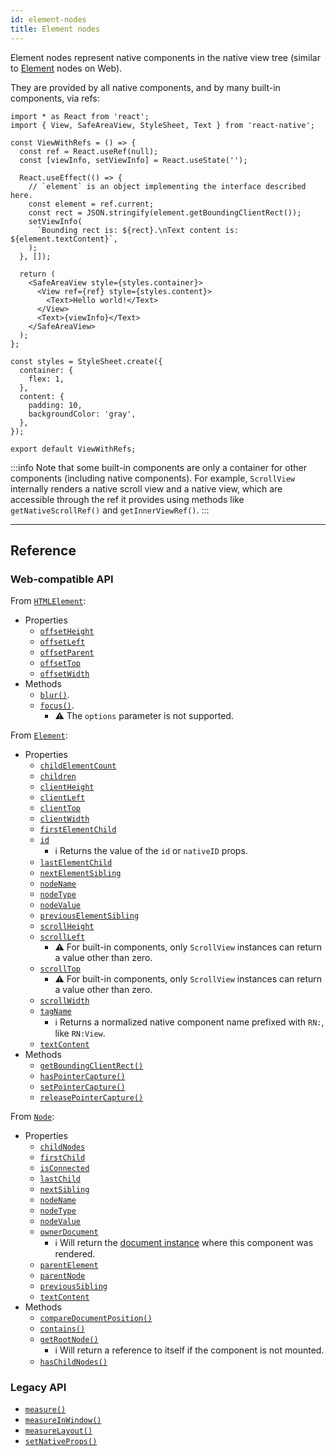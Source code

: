 ```yaml
---
id: element-nodes
title: Element nodes
---
```


Element nodes represent native components in the native view tree (similar to [Element](https://developer.mozilla.org/en-US/docs/Web/API/Element) nodes on Web).

They are provided by all native components, and by many built-in components, via refs:

```SnackPlayer ext=js&name=Element%20instances%20example
import * as React from 'react';
import { View, SafeAreaView, StyleSheet, Text } from 'react-native';

const ViewWithRefs = () => {
  const ref = React.useRef(null);
  const [viewInfo, setViewInfo] = React.useState('');

  React.useEffect(() => {
    // `element` is an object implementing the interface described here.
    const element = ref.current;
    const rect = JSON.stringify(element.getBoundingClientRect());
    setViewInfo(
      `Bounding rect is: ${rect}.\nText content is: ${element.textContent}`,
    );
  }, []);

  return (
    <SafeAreaView style={styles.container}>
      <View ref={ref} style={styles.content}>
        <Text>Hello world!</Text>
      </View>
      <Text>{viewInfo}</Text>
    </SafeAreaView>
  );
};

const styles = StyleSheet.create({
  container: {
    flex: 1,
  },
  content: {
    padding: 10,
    backgroundColor: 'gray',
  },
});

export default ViewWithRefs;
```

:::info
Note that some built-in components are only a container for other components (including native components). For example, `ScrollView` internally renders a native scroll view and a native view, which are accessible through the ref it provides using methods like `getNativeScrollRef()` and `getInnerViewRef()`.
:::

---

## Reference

### Web-compatible API

From [`HTMLElement`](https://developer.mozilla.org/en-US/docs/Web/API/HTMLElement):

- Properties
  - [`offsetHeight`](https://developer.mozilla.org/en-US/docs/Web/API/HTMLElement/offsetHeight)
  - [`offsetLeft`](https://developer.mozilla.org/en-US/docs/Web/API/HTMLElement/offsetLeft)
  - [`offsetParent`](https://developer.mozilla.org/en-US/docs/Web/API/HTMLElement/offsetParent)
  - [`offsetTop`](https://developer.mozilla.org/en-US/docs/Web/API/HTMLElement/offsetTop)
  - [`offsetWidth`](https://developer.mozilla.org/en-US/docs/Web/API/HTMLElement/offsetWidth)
- Methods
  - [`blur()`](https://developer.mozilla.org/en-US/docs/Web/API/HTMLElement/blur).
  - [`focus()`](https://developer.mozilla.org/en-US/docs/Web/API/HTMLElement/focus).
    - ⚠️ The `options` parameter is not supported.

From [`Element`](https://developer.mozilla.org/en-US/docs/Web/API/Element):

- Properties
  - [`childElementCount`](https://developer.mozilla.org/en-US/docs/Web/API/Element/childElementCount)
  - [`children`](https://developer.mozilla.org/en-US/docs/Web/API/Element/children)
  - [`clientHeight`](https://developer.mozilla.org/en-US/docs/Web/API/Element/clientHeight)
  - [`clientLeft`](https://developer.mozilla.org/en-US/docs/Web/API/Element/clientLeft)
  - [`clientTop`](https://developer.mozilla.org/en-US/docs/Web/API/Element/clientTop)
  - [`clientWidth`](https://developer.mozilla.org/en-US/docs/Web/API/Element/clientWidth)
  - [`firstElementChild`](https://developer.mozilla.org/en-US/docs/Web/API/Element/firstElementChild)
  - [`id`](https://developer.mozilla.org/en-US/docs/Web/API/Element/id)
    - ℹ️ Returns the value of the `id` or `nativeID` props.
  - [`lastElementChild`](https://developer.mozilla.org/en-US/docs/Web/API/Element/lastElementChild)
  - [`nextElementSibling`](https://developer.mozilla.org/en-US/docs/Web/API/Element/nextElementSibling)
  - [`nodeName`](https://developer.mozilla.org/en-US/docs/Web/API/Element/nodeName)
  - [`nodeType`](https://developer.mozilla.org/en-US/docs/Web/API/Element/nodeType)
  - [`nodeValue`](https://developer.mozilla.org/en-US/docs/Web/API/Element/nodeValue)
  - [`previousElementSibling`](https://developer.mozilla.org/en-US/docs/Web/API/Element/previousElementSibling)
  - [`scrollHeight`](https://developer.mozilla.org/en-US/docs/Web/API/Element/scrollHeight)
  - [`scrollLeft`](https://developer.mozilla.org/en-US/docs/Web/API/Element/scrollLeft)
    - ⚠️ For built-in components, only `ScrollView` instances can return a value other than zero.
  - [`scrollTop`](https://developer.mozilla.org/en-US/docs/Web/API/Element/scrollTop)
    - ⚠️ For built-in components, only `ScrollView` instances can return a value other than zero.
  - [`scrollWidth`](https://developer.mozilla.org/en-US/docs/Web/API/Element/scrollWidth)
  - [`tagName`](https://developer.mozilla.org/en-US/docs/Web/API/Element/tagName)
    - ℹ️ Returns a normalized native component name prefixed with `RN:`, like `RN:View`.
  - [`textContent`](https://developer.mozilla.org/en-US/docs/Web/API/Element/textContent)
- Methods
  - [`getBoundingClientRect()`](https://developer.mozilla.org/en-US/docs/Web/API/Element/getBoundingClientRect)
  - [`hasPointerCapture()`](https://developer.mozilla.org/en-US/docs/Web/API/Element/hasPointerCapture)
  - [`setPointerCapture()`](https://developer.mozilla.org/en-US/docs/Web/API/Element/setPointerCapture)
  - [`releasePointerCapture()`](https://developer.mozilla.org/en-US/docs/Web/API/Element/releasePointerCapture)

From [`Node`](https://developer.mozilla.org/en-US/docs/Web/API/Node):

- Properties
  - [`childNodes`](https://developer.mozilla.org/en-US/docs/Web/API/Node/childNodes)
  - [`firstChild`](https://developer.mozilla.org/en-US/docs/Web/API/Node/firstChild)
  - [`isConnected`](https://developer.mozilla.org/en-US/docs/Web/API/Node/isConnected)
  - [`lastChild`](https://developer.mozilla.org/en-US/docs/Web/API/Node/lastChild)
  - [`nextSibling`](https://developer.mozilla.org/en-US/docs/Web/API/Node/nextSibling)
  - [`nodeName`](https://developer.mozilla.org/en-US/docs/Web/API/Node/nodeName)
  - [`nodeType`](https://developer.mozilla.org/en-US/docs/Web/API/Node/nodeType)
  - [`nodeValue`](https://developer.mozilla.org/en-US/docs/Web/API/Node/nodeValue)
  - [`ownerDocument`](https://developer.mozilla.org/en-US/docs/Web/API/Node/ownerDocument)
    - ℹ️ Will return the [document instance](/docs/next/document-instances) where this component was rendered.
  - [`parentElement`](https://developer.mozilla.org/en-US/docs/Web/API/Node/parentElement)
  - [`parentNode`](https://developer.mozilla.org/en-US/docs/Web/API/Node/parentNode)
  - [`previousSibling`](https://developer.mozilla.org/en-US/docs/Web/API/Node/previousSibling)
  - [`textContent`](https://developer.mozilla.org/en-US/docs/Web/API/Node/textContent)
- Methods
  - [`compareDocumentPosition()`](https://developer.mozilla.org/en-US/docs/Web/API/Node/compareDocumentPosition)
  - [`contains()`](https://developer.mozilla.org/en-US/docs/Web/API/Node/contains)
  - [`getRootNode()`](https://developer.mozilla.org/en-US/docs/Web/API/Node/getRootNode)
    - ℹ️ Will return a reference to itself if the component is not mounted.
  - [`hasChildNodes()`](https://developer.mozilla.org/en-US/docs/Web/API/Node/hasChildNodes)

### Legacy API

- [`measure()`](/docs/next/legacy/direct-manipulation#measurecallback)
- [`measureInWindow()`](/docs/next/legacy/direct-manipulation#measureinwindowcallback)
- [`measureLayout()`](/docs/next/legacy/direct-manipulation#measurelayoutrelativetonativecomponentref-onsuccess-onfail)
- [`setNativeProps()`](/docs/next/legacy/direct-manipulation#setnativeprops-with-touchableopacity)
